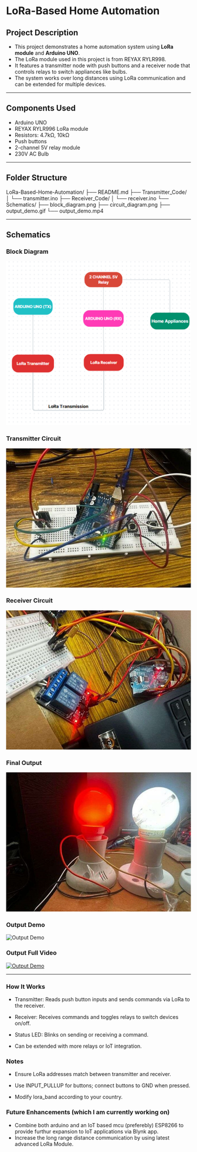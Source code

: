 # LoRa-Based Home Automation

## Project Description
- This project demonstrates a home automation system using **LoRa module** and **Arduino UNO**.
- The LoRa module used in this project is from REYAX RYLR998.  
- It features a transmitter node with push buttons and a receiver node that controls relays to switch appliances like bulbs.  
- The system works over long distances using LoRa communication and can be extended for multiple devices.

---

## Components Used
- Arduino UNO  
- REYAX RYLR996 LoRa module  
- Resistors: 4.7kΩ, 10kΩ  
- Push buttons  
- 2-channel 5V relay module  
- 230V AC Bulb  

---

## Folder Structure 

LoRa-Based-Home-Automation/
├── README.md
├── Transmitter_Code/
│ └── transmitter.ino
├── Receiver_Code/
│ └── receiver.ino
└── Schematics/
├── block_diagram.png
├── circuit_diagram.png
├── output_demo.gif
└── output_demo.mp4

---

## Schematics

### Block Diagram
![Block Diagram](Schematics/Block_Diagram.png)

### Transmitter Circuit
![Transmitter Circuit](Schematics/Tx_Circuit.jpg)

### Receiver Circuit 
![Receiver Circuit](Schematics/Rx_Circuit.jpg)

### Final Output
![Final Output](Schematics/Final_Output.jpg)
 
### Output Demo
![Output Demo](Schematics/Output_Video.gif)

### Output Full Video 
[![Output Demo](Schematics/output_video_thumbnail.jpg)](https://drive.google.com/file/d/1jNHrHwkPXUkkM4JPjAeco0OXrOQGzfVR/view?usp=sharing)

---

### How It Works

- Transmitter: Reads push button inputs and sends commands via LoRa to the receiver.

- Receiver: Receives commands and toggles relays to switch devices on/off.

- Status LED: Blinks on sending or receiving a command.

- Can be extended with more relays or IoT integration.

### Notes

- Ensure LoRa addresses match between transmitter and receiver.

- Use INPUT_PULLUP for buttons; connect buttons to GND when pressed.

- Modify lora_band according to your country.

### Future Enhancements (which I am currently working on)

- Combine both arduino and an IoT based mcu (preferebly) ESP8266 to provide furthur expansion to IoT applications via Blynk app.
- Increase the long range distance communication by using latest advanced LoRa Module.